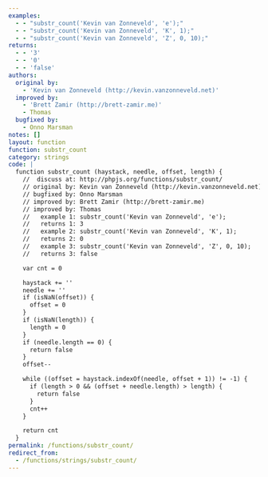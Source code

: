 ```yaml
---
examples:
  - - "substr_count('Kevin van Zonneveld', 'e');"
  - - "substr_count('Kevin van Zonneveld', 'K', 1);"
  - - "substr_count('Kevin van Zonneveld', 'Z', 0, 10);"
returns:
  - - '3'
  - - '0'
  - - 'false'
authors:
  original by:
    - 'Kevin van Zonneveld (http://kevin.vanzonneveld.net)'
  improved by:
    - 'Brett Zamir (http://brett-zamir.me)'
    - Thomas
  bugfixed by:
    - Onno Marsman
notes: []
layout: function
function: substr_count
category: strings
code: |
  function substr_count (haystack, needle, offset, length) {
    //  discuss at: http://phpjs.org/functions/substr_count/
    // original by: Kevin van Zonneveld (http://kevin.vanzonneveld.net)
    // bugfixed by: Onno Marsman
    // improved by: Brett Zamir (http://brett-zamir.me)
    // improved by: Thomas
    //   example 1: substr_count('Kevin van Zonneveld', 'e');
    //   returns 1: 3
    //   example 2: substr_count('Kevin van Zonneveld', 'K', 1);
    //   returns 2: 0
    //   example 3: substr_count('Kevin van Zonneveld', 'Z', 0, 10);
    //   returns 3: false

    var cnt = 0

    haystack += ''
    needle += ''
    if (isNaN(offset)) {
      offset = 0
    }
    if (isNaN(length)) {
      length = 0
    }
    if (needle.length == 0) {
      return false
    }
    offset--

    while ((offset = haystack.indexOf(needle, offset + 1)) != -1) {
      if (length > 0 && (offset + needle.length) > length) {
        return false
      }
      cnt++
    }

    return cnt
  }
permalink: /functions/substr_count/
redirect_from:
  - /functions/strings/substr_count/
---
```


<!-- WARNING! This file is auto generated by `npm run web:inject`, do not edit by hand -->
